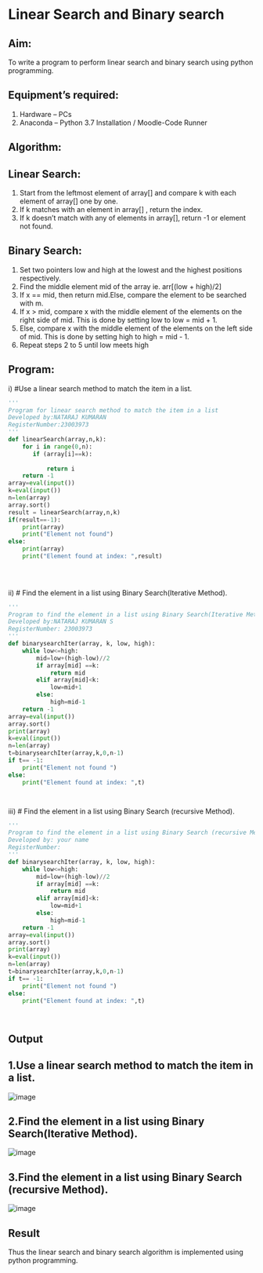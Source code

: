 # Linear Search and Binary search
## Aim:
To write a program to perform linear search and binary search using python programming.
## Equipment’s required:
1.	Hardware – PCs
2.	Anaconda – Python 3.7 Installation / Moodle-Code Runner
## Algorithm:
## Linear Search:
1.	Start from the leftmost element of array[] and compare k with each element of array[] one by one.
2.	If k matches with an element in array[] , return the index.
3.	If k doesn’t match with any of elements in array[], return -1 or element not found.
## Binary Search:
1.	Set two pointers low and high at the lowest and the highest positions respectively.
2.	Find the middle element mid of the array ie. arr[(low + high)/2]
3.	If x == mid, then return mid.Else, compare the element to be searched with m.
4.	If x > mid, compare x with the middle element of the elements on the right side of mid. This is done by setting low to low = mid + 1.
5.	Else, compare x with the middle element of the elements on the left side of mid. This is done by setting high to high = mid - 1.
6.	Repeat steps 2 to 5 until low meets high
## Program:
i)	#Use a linear search method to match the item in a list.
```python
''' 
Program for linear search method to match the item in a list
Developed by:NATARAJ KUMARAN
RegisterNumber:23003973 
'''
def linearSearch(array,n,k):
    for i in range(0,n):
       if (array[i]==k):
           
           return i
    return -1
array=eval(input())
k=eval(input())
n=len(array)
array.sort()
result = linearSearch(array,n,k)
if(result==-1):
    print(array)
    print("Element not found")
else:
    print(array)
    print("Element found at index: ",result)
   
  



```
ii)	# Find the element in a list using Binary Search(Iterative Method).
```python
''' 
Program to find the element in a list using Binary Search(Iterative Method)..
Developed by:NATARAJ KUMARAN S
RegisterNumber: 23003973
'''
def binarysearchIter(array, k, low, high):
    while low<=high:
        mid=low+(high-low)//2
        if array[mid] ==k:
            return mid
        elif array[mid]<k:
            low=mid+1
        else:
            high=mid-1
    return -1
array=eval(input())
array.sort()
print(array)
k=eval(input())
n=len(array)
t=binarysearchIter(array,k,0,n-1)
if t== -1:
    print("Element not found ")
else:
    print("Element found at index: ",t)




```
iii)	# Find the element in a list using Binary Search (recursive Method).
```python
''' 
Program to find the element in a list using Binary Search (recursive Method).
Developed by: your name
RegisterNumber: 
'''
def binarysearchIter(array, k, low, high):
    while low<=high:
        mid=low+(high-low)//2
        if array[mid] ==k:
            return mid
        elif array[mid]<k:
            low=mid+1
        else:
            high=mid-1
    return -1
array=eval(input())
array.sort()
print(array)
k=eval(input())
n=len(array)
t=binarysearchIter(array,k,0,n-1)
if t== -1:
    print("Element not found ")
else:
    print("Element found at index: ",t)




```
## Output
## 1.Use a linear search method to match the item in a list.
![image](https://github.com/nataraj26/Search-Algorithm/assets/147514615/c819e619-46c7-4c98-9fe6-260b1c941330)
## 2.Find the element in a list using Binary Search(Iterative Method).

![image](https://github.com/nataraj26/Search-Algorithm/assets/147514615/2d14d09f-e553-4684-8966-eb77143db50d)
## 3.Find the element in a list using Binary Search (recursive Method).
![image](https://github.com/nataraj26/Search-Algorithm/assets/147514615/8c372a28-6f78-459e-b191-b1c63610ba97)






## Result
Thus the linear search and binary search algorithm is implemented using python programming.
